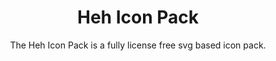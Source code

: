 <div align="center">

# Heh Icon Pack

The Heh Icon Pack is a fully license free svg based icon pack.

</div>
